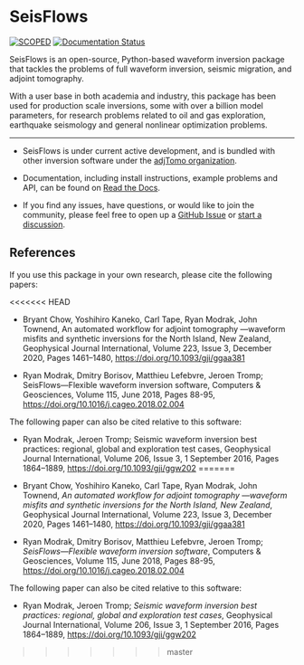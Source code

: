 SeisFlows 
==========

[![SCOPED](https://img.shields.io/endpoint?url=https://runkit.io/wangyinz/scoped/branches/master/adjTomo)](https://github.com/SeisSCOPED/container/pkgs/container/adjtomo)
[![Documentation Status](https://readthedocs.org/projects/seisflows/badge/?version=devel)](https://seisflows.readthedocs.io/en/devel/?badge=devel)

SeisFlows is an open-source, Python-based waveform inversion package that tackles the problems of full waveform inversion, seismic migration, and adjoint tomography. 

With a user base in both academia and industry, this package has been used for production scale inversions, some with over a billion model parameters, for research problems related to oil and gas exploration, earthquake seismology and general nonlinear optimization problems.



---

- SeisFlows is under current active development, and is bundled with other inversion software under the [adjTomo organization](https://github.com/adjtomo).

- Documentation, including install instructions, example problems and API, can be found on [Read the Docs](https://seisflows.readthedocs.io).

- If you find any issues, have questions, or would like to join the community, please feel free to open up a [GitHub Issue](https://github.com/adjtomo/seisflows/issues) or [start a discussion](https://github.com/orgs/adjtomo/discussions). 


References
----------
If you use this package in your own research, please cite the following papers:

<<<<<<< HEAD
- Bryant Chow, Yoshihiro Kaneko, Carl Tape, Ryan Modrak, John Townend, An automated workflow for adjoint tomography     —waveform misfits and synthetic inversions for the North Island, New Zealand, Geophysical Journal International, Volume 223, Issue 3, December 2020, Pages 1461–1480, https://doi.org/10.1093/gji/ggaa381

- Ryan Modrak, Dmitry Borisov, Matthieu Lefebvre, Jeroen Tromp; SeisFlows—Flexible waveform inversion software, Computers & Geosciences, Volume 115, June 2018, Pages 88-95, https://doi.org/10.1016/j.cageo.2018.02.004

The following paper can also be cited relative to this software:

- Ryan Modrak, Jeroen Tromp; Seismic waveform inversion best practices: regional, global and exploration test cases, Geophysical Journal International, Volume 206, Issue 3, 1 September 2016, Pages 1864–1889, https://doi.org/10.1093/gji/ggw202
=======
- Bryant Chow, Yoshihiro Kaneko, Carl Tape, Ryan Modrak, John Townend, *An automated workflow for adjoint tomography     —waveform misfits and synthetic inversions for the North Island, New Zealand*, Geophysical Journal International, Volume 223, Issue 3, December 2020, Pages 1461–1480, https://doi.org/10.1093/gji/ggaa381

- Ryan Modrak, Dmitry Borisov, Matthieu Lefebvre, Jeroen Tromp; *SeisFlows—Flexible waveform inversion software*, Computers & Geosciences, Volume 115, June 2018, Pages 88-95, https://doi.org/10.1016/j.cageo.2018.02.004

The following paper can also be cited relative to this software:

- Ryan Modrak, Jeroen Tromp; *Seismic waveform inversion best practices: regional, global and exploration test cases*, Geophysical Journal International, Volume 206, Issue 3, 1 September 2016, Pages 1864–1889, https://doi.org/10.1093/gji/ggw202
>>>>>>> master


